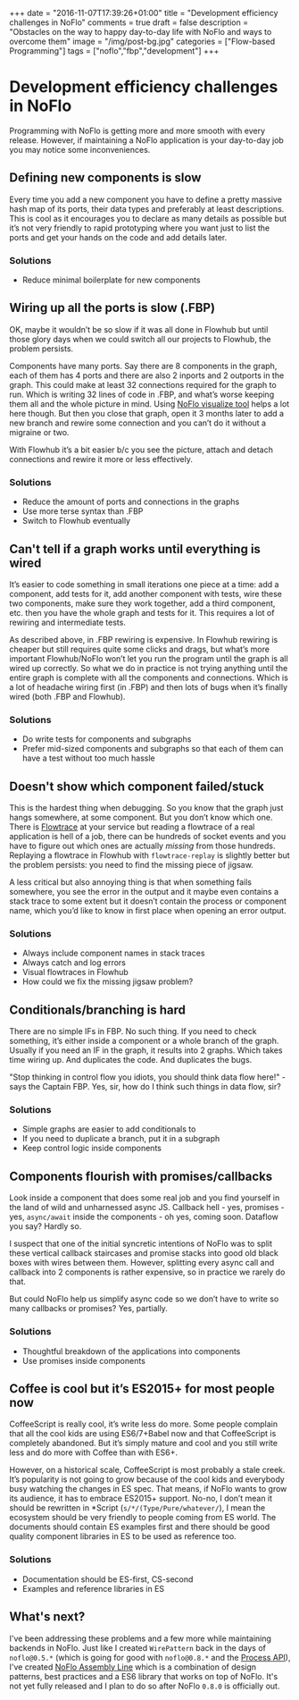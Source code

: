 +++
date = "2016-11-07T17:39:26+01:00"
title = "Development efficiency challenges in NoFlo"
comments = true
draft = false
description = "Obstacles on the way to happy day-to-day life with NoFlo and ways to overcome them"
image = "/img/post-bg.jpg"
categories = ["Flow-based Programming"]
tags = ["noflo","fbp","development"]
+++

# Development efficiency challenges in NoFlo

Programming with NoFlo is getting more and more smooth with every release. However, if maintaining a NoFlo application is your day-to-day job you may notice some inconveniences.

## Defining new components is slow

Every time you add a new component you have to define a pretty massive hash map of its ports, their data types and preferably at least descriptions. This is cool as it encourages you to declare as many details as possible but it’s not very friendly to rapid prototyping where you want just to list the ports and get your hands on the code and add details later.

### Solutions

* Reduce minimal boilerplate for new components

## Wiring up all the ports is slow (.FBP)

OK, maybe it wouldn’t be so slow if it was all done in Flowhub but until those glory days when we could switch all our projects to Flowhub, the problem persists.

Components have many ports. Say there are 8 components in the graph, each of them has 4 ports and there are also 2 inports and 2 outports in the graph. This could make at least 32 connections required for the graph to run. Which is writing 32 lines of code in .FBP, and what’s worse keeping them all and the whole picture in mind. Using [NoFlo visualize tool](https://noflojs.org/visualize/) helps a lot here though. But then you close that graph, open it 3 months later to add a new branch and rewire some connection and you can’t do it without a migraine or two.

With Flowhub it’s a bit easier b/c you see the picture, attach and detach connections and rewire it more or less effectively.

### Solutions

* Reduce the amount of ports and connections in the graphs
* Use more terse syntax than .FBP
* Switch to Flowhub eventually

## Can't tell if a graph works until everything is wired

It’s easier to code something in small iterations one piece at a time: add a component, add tests for it, add another component with tests, wire these two components, make sure they work together, add a third component, etc. then you have the whole graph and tests for it. This requires a lot of rewiring and intermediate tests.

As described above, in .FBP rewiring is expensive. In Flowhub rewiring is cheaper but still requires quite some clicks and drags, but what’s more important Flowhub/NoFlo won’t let you run the program until the graph is all wired up correctly. So what we do in practice is not trying anything until the entire graph is complete with all the components and connections. Which is a lot of headache wiring first (in .FBP) and then lots of bugs when it’s finally wired (both .FBP and Flowhub).

### Solutions

* Do write tests for components and subgraphs
* Prefer mid-sized components and subgraphs so that each of them can have a test without too much hassle

## Doesn't show which component failed/stuck

This is the hardest thing when debugging. So you know that the graph just hangs somewhere, at some component. But you don’t know which one. There is [Flowtrace](https://www.npmjs.com/package/flowtrace) at your service but reading a flowtrace of a real application is hell of a job, there can be hundreds of socket events and you have to figure out which ones are actually *missing* from those hundreds. Replaying a flowtrace in Flowhub with `flowtrace-replay` is slightly better but the problem persists: you need to find the missing piece of jigsaw.

A less critical but also annoying thing is that when something fails somewhere, you see the error in the output and it maybe even contains a stack trace to some extent but it doesn’t contain the process or component name, which you’d like to know in first place when opening an error output.

### Solutions

* Always include component names in stack traces
* Always catch and log errors
* Visual flowtraces in Flowhub
* How could we fix the missing jigsaw problem?

## Conditionals/branching is hard

There are no simple IFs in FBP. No such thing. If you need to check something, it’s either inside a component or a whole branch of the graph. Usually if you need an IF in the graph, it results into 2 graphs. Which takes time wiring up. And duplicates the code. And duplicates the bugs.

"Stop thinking in control flow you idiots, you should think data flow here!" - says the Captain FBP. Yes, sir, how do I think such things in data flow, sir?

### Solutions

* Simple graphs are easier to add conditionals to
* If you need to duplicate a branch, put it in a subgraph
* Keep control logic inside components

## Components flourish with promises/callbacks

Look inside a component that does some real job and you find yourself in the land of wild and unharnessed async JS. Callback hell - yes, promises - yes, `async/await` inside the components - oh yes, coming soon. Dataflow you say? Hardly so.

I suspect that one of the initial syncretic intentions of NoFlo was to split these vertical callback staircases and promise stacks into good old black boxes with wires between them. However, splitting every async call and callback into 2 components is rather expensive, so in practice we rarely do that.

But could NoFlo help us simplify async code so we don’t have to write so many callbacks or promises? Yes, partially.

### Solutions

* Thoughtful breakdown of the applications into components
* Use promises inside components

## Coffee is cool but it’s ES2015+ for most people now

CoffeeScript is really cool, it’s write less do more. Some people complain that all the cool kids are using ES6/7+Babel now and that CoffeeScript is completely abandoned. But it’s simply mature and cool and you still write less and do more with Coffee than with ES6+.

However, on a historical scale, CoffeeScript is most probably a stale creek. It’s popularity is not going to grow because of the cool kids and everybody busy watching the changes in ES spec. That means, if NoFlo wants to grow its audience, it has to embrace ES2015+ support. No-no, I don’t mean it should be rewritten in *Script (`s/*/(Type/Pure/whatever/`), I mean the ecosystem should be very friendly to people coming from ES world. The documents should contain ES examples first and there should be good quality component libraries in ES to be used as reference too.

### Solutions

* Documentation should be ES-first, CS-second
* Examples and reference libraries in ES

## What's next?

I've been addressing these problems and a few more while maintaining backends in NoFlo. Just like I created `WirePattern` back in the days of `noflo@0.5.*` (which is going for good with `noflo@0.8.*` and the [Process API](http://bergie.iki.fi/blog/noflo-process-api/)), I've created [NoFlo Assembly Line](https://github.com/trustmaster/noflo-assembly) which is a combination of design patterns, best practices and a ES6 library that works on top of NoFlo. It's not yet fully released and I plan to do so after NoFlo `0.8.0` is officially out.

